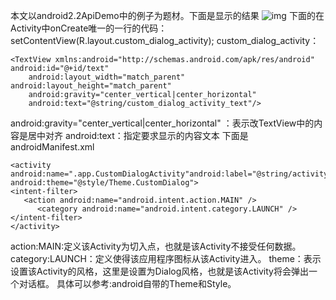 本文以android2.2ApiDemo中的例子为题材。下面是显示的结果
![img](http://emanual.github.io/md-android/img/view_dialog/06_dialog.jpg)
下面的在Activity中onCreate唯一的一行的代码：
setContentView(R.layout.custom_dialog_activity);
custom_dialog_activity：
```  
<TextView xmlns:android="http://schemas.android.com/apk/res/android" android:id="@+id/text" 
	android:layout_width="match_parent" android:layout_height="match_parent"
	android:gravity="center_vertical|center_horizontal"
	android:text="@string/custom_dialog_activity_text"/>
```
android:gravity="center_vertical|center_horizontal" ：表示改TextView中的内容是居中对齐
android:text：指定要求显示的内容文本
下面是androidManifest.xml
```  
<activity android:name=".app.CustomDialogActivity"android:label="@string/activity_custom_dialog" 
android:theme="@style/Theme.CustomDialog"> 
<intent-filter> 
   <action android:name="android.intent.action.MAIN" />
      <category android:name="android.intent.category.LAUNCH" />
</intent-filter> 
</activity>
```
action:MAIN:定义该Activity为切入点，也就是该Activity不接受任何数据。
category:LAUNCH：定义使得该应用程序图标从该Activity进入。
theme：表示设置该Activity的风格，这里是设置为Dialog风格，也就是该Activity将会弹出一个对话框。
具体可以参考:android自带的Theme和Style。